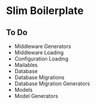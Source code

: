 # Slim Boilerplate

## To Do

- Middleware Generators
- Middleware Loading
- Configuration Loading
- Mailables
- Database
- Database Migrations
- Database Migration Generators
- Models
- Model Generators
